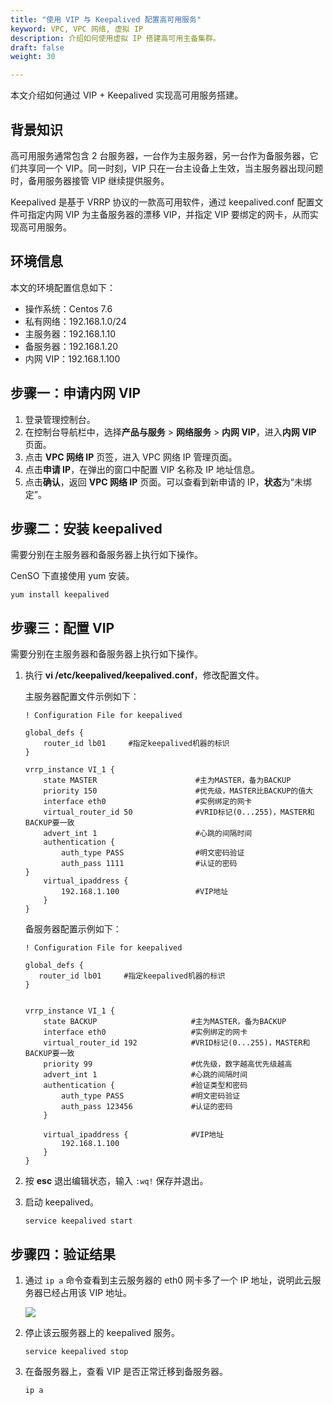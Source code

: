 ```yaml
---
title: "使用 VIP 与 Keepalived 配置高可用服务"
keyword: VPC, VPC 网络, 虚拟 IP
description: 介绍如何使用虚拟 IP 搭建高可用主备集群。
draft: false
weight: 30

---
```


本文介绍如何通过 VIP + Keepalived 实现高可用服务搭建。

## 背景知识

高可用服务通常包含 2 台服务器，一台作为主服务器，另一台作为备服务器，它们共享同一个 VIP。同一时刻，VIP 只在一台主设备上生效，当主服务器出现问题时，备用服务器接管 VIP 继续提供服务。

Keepalived 是基于 VRRP 协议的一款高可用软件，通过 keepalived.conf 配置文件可指定内网 VIP 为主备服务器的漂移 VIP，并指定 VIP 要绑定的网卡，从而实现高可用服务。

## 环境信息

本文的环境配置信息如下：

- 操作系统：Centos 7.6
- 私有网络：192.168.1.0/24
- 主服务器：192.168.1.10
- 备服务器：192.168.1.20
- 内网 VIP：192.168.1.100

## 步骤一：申请内网 VIP

1. 登录管理控制台。
2. 在控制台导航栏中，选择**产品与服务** > **网络服务** > **内网 VIP**，进入**内网 VIP** 页面。
3. 点击 **VPC 网络 IP** 页签，进入 VPC 网络 IP 管理页面。
4. 点击**申请 IP**，在弹出的窗口中配置 VIP 名称及 IP 地址信息。
5. 点击**确认**，返回 **VPC 网络 IP** 页面。可以查看到新申请的 IP，**状态**为“未绑定”。

## 步骤二：安装 keepalived

需要分别在主服务器和备服务器上执行如下操作。

CenSO 下直接使用 yum 安装。

```
yum install keepalived
```

## 步骤三：配置 VIP

需要分别在主服务器和备服务器上执行如下操作。

1. 执行 **vi /etc/keepalived/keepalived.conf**，修改配置文件。

   主服务器配置文件示例如下：

   ```
   ! Configuration File for keepalived
   
   global_defs {
       router_id lb01     #指定keepalived机器的标识
   }
   
   vrrp_instance VI_1 {
       state MASTER                      #主为MASTER，备为BACKUP
       priority 150                      #优先级，MASTER比BACKUP的值大
       interface eth0                    #实例绑定的网卡
       virtual_router_id 50              #VRID标记(0...255)，MASTER和BACKUP要一致
       advert_int 1                      #心跳的间隔时间
       authentication {
           auth_type PASS                #明文密码验证
           auth_pass 1111                #认证的密码
   }
       virtual_ipaddress {
           192.168.1.100                 #VIP地址
       }
   }
   ```

   备服务器配置示例如下：

   ```
   ! Configuration File for keepalived
    
   global_defs {
      router_id lb01     #指定keepalived机器的标识
   }
    
    
   vrrp_instance VI_1 {
       state BACKUP                     #主为MASTER，备为BACKUP
       interface eth0                   #实例绑定的网卡
       virtual_router_id 192            #VRID标记(0...255)，MASTER和BACKUP要一致
       priority 99                      #优先级，数字越高优先级越高
       advert_int 1                     #心跳的间隔时间
       authentication {                 #验证类型和密码
           auth_type PASS               #明文密码验证
           auth_pass 123456             #认证的密码
       }
    
       virtual_ipaddress {              #VIP地址
           192.168.1.100        
       }
   }
   ```

   

2. 按 **esc** 退出编辑状态，输入 `:wq!` 保存并退出。

3. 启动 keepalived。

   ```
   service keepalived start
   ```

## 步骤四：验证结果

1. 通过  `ip a`  命令查看到主云服务器的 eth0 网卡多了一个 IP 地址，说明此云服务器已经占用该 VIP 地址。

   ![](/network/vpc/_images/505002_vip_cfg.png)

2. 停止该云服务器上的 keepalived 服务。

   ```
   service keepalived stop
   ```

3. 在备服务器上，查看 VIP 是否正常迁移到备服务器。

   ```
   ip a
   ```

   